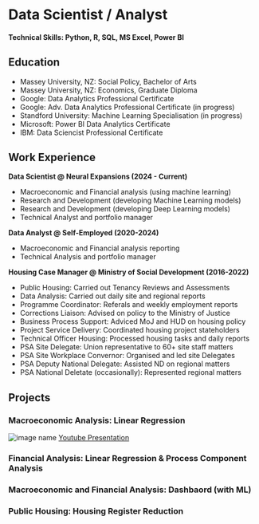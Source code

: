 # Data Scientist / Analyst
#### Technical Skills: Python, R, SQL, MS Excel, Power BI

## Education
- Massey University, NZ: Social Policy, Bachelor of Arts
- Massey University, NZ: Economics, Graduate Diploma
- Google: Data Analytics Professional Certificate
- Google: Adv. Data Analytics Professional Certificate (in progress)
- Standford University: Machine Learning Specialisation (in progress)
- Microsoft: Power BI Data Analytics Certificate
- IBM: Data Sciencist Professional Certificate

## Work Experience
**Data Scientist @ Neural Expansions (2024 - Current)**
- Macroeconomic and Financial analysis (using machine learning)
- Research and Development (developing Machine Learning models)
- Research and Development (developing Deep Learning models)
- Technical Analyst and portfolio manager
  
**Data Analyst @ Self-Employed (2020-2024)**
- Macroeconomic and Financial analysis reporting
- Technical Analysis and portfolio manager
  
**Housing Case Manager @ Ministry of Social Development (2016-2022)**
- Public Housing: Carried out Tenancy Reviews and Assessments
- Data Analysis: Carried out daily site and regional reports
- Programme Coordinator: Referals and weekly employment reports
- Corrections Liaison: Advised on policy to the Ministry of Justice
- Business Process Support: Adviced MoJ and HUD on housing policy
- Project Service Delivery: Coordinated housing project stateholders
- Technical Officer Housing: Processed housing tasks and daily reports
- PSA Site Delegate: Union representative to 60+ site staff matters
- PSA Site Workplace Convernor: Organised and led site Delegates
- PSA Deputy National Delegate: Assisted ND on regional matters
- PSA National Deletate (occasionally): Represented regional matters

## Projects
### Macroeconomic Analysis: Linear Regression
![image name](image.jpg)
[Youtube Presentation](https://www.youtube.com/link)
  
### Financial Analysis: Linear Regression & Process Component Analysis
### Macroeconomic and Financial Analysis: Dashbaord (with ML)
### Public Housing: Housing Register Reduction
